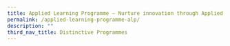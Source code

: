 ```yaml
---
title: Applied Learning Programme – Nurture innovation through Applied Learning
permalink: /applied-learning-programme-alp/
description: ""
third_nav_title: Distinctive Programmes
---
```

